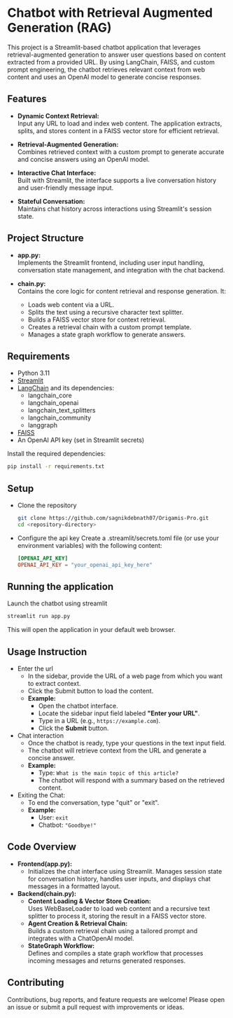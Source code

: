 # Chatbot with Retrieval Augmented Generation (RAG)

This project is a Streamlit-based chatbot application that leverages retrieval-augmented generation to answer user questions based on content extracted from a provided URL. By using LangChain, FAISS, and custom prompt engineering, the chatbot retrieves relevant context from web content and uses an OpenAI model to generate concise responses.

## Features

- **Dynamic Context Retrieval:**  
  Input any URL to load and index web content. The application extracts, splits, and stores content in a FAISS vector store for efficient retrieval.

- **Retrieval-Augmented Generation:**  
  Combines retrieved context with a custom prompt to generate accurate and concise answers using an OpenAI model.

- **Interactive Chat Interface:**  
  Built with Streamlit, the interface supports a live conversation history and user-friendly message input.

- **Stateful Conversation:**  
  Maintains chat history across interactions using Streamlit's session state.

## Project Structure

- **app.py:**  
  Implements the Streamlit frontend, including user input handling, conversation state management, and integration with the chat backend.

- **chain.py:**  
  Contains the core logic for content retrieval and response generation. It:
  - Loads web content via a URL.
  - Splits the text using a recursive character text splitter.
  - Builds a FAISS vector store for context retrieval.
  - Creates a retrieval chain with a custom prompt template.
  - Manages a state graph workflow to generate answers.

## Requirements

- Python 3.11
- [Streamlit](https://streamlit.io/)
- [LangChain](https://github.com/hwchase17/langchain) and its dependencies:
  - langchain_core
  - langchain_openai
  - langchain_text_splitters
  - langchain_community
  - langgraph
- [FAISS](https://github.com/facebookresearch/faiss)
- An OpenAI API key (set in Streamlit secrets)

Install the required dependencies:

```bash
pip install -r requirements.txt
```

## Setup

- Clone the repository
  
  ```bash
  git clone https://github.com/sagnikdebnath07/Origamis-Pro.git
  cd <repository-directory>
  ```
- Configure the api key
  Create a .streamlit/secrets.toml file (or use your environment variables) with the following content:
  
  ```toml
  [OPENAI_API_KEY]
  OPENAI_API_KEY = "your_openai_api_key_here"
  ```

## Running the application

Launch the chatbot using streamlit

```bash
streamlit run app.py
```

This will open the application in your default web browser.

## Usage Instruction

- Enter the url
    - In the sidebar, provide the URL of a web page from which you want to extract context.
    - Click the Submit button to load the content.
    - **Example:**
      - Open the chatbot interface.
      - Locate the sidebar input field labeled **"Enter your URL"**.
      - Type in a URL (e.g., `https://example.com`).
      - Click the **Submit** button.
- Chat interaction
    - Once the chatbot is ready, type your questions in the text input field.
    - The chatbot will retrieve context from the URL and generate a concise answer.
    - **Example:**
      - Type: `What is the main topic of this article?`
      - The chatbot will respond with a summary based on the retrieved content.
- Exiting the Chat:
    - To end the conversation, type "quit" or "exit".
    - **Example:**
      - User: `exit`
      - Chatbot: `"Goodbye!"`
## Code Overview

- **Frontend(app.py):**
   - Initializes the chat interface using Streamlit. Manages session state for conversation history, handles user inputs, and displays chat messages in a formatted layout.
- **Backend(chain.py):**
   - **Content Loading & Vector Store Creation:**
     <br>
      Uses WebBaseLoader to load web content and a recursive text splitter to process it, storing the result in a FAISS vector store.
   - **Agent Creation & Retrieval Chain:**
     <br>
     Builds a custom retrieval chain using a tailored prompt and integrates with a ChatOpenAI model.
   - **StateGraph Workflow:**
     <br>
     Defines and compiles a state graph workflow that processes incoming messages and returns generated responses.
## Contributing
Contributions, bug reports, and feature requests are welcome! Please open an issue or submit a pull request with improvements or ideas.
